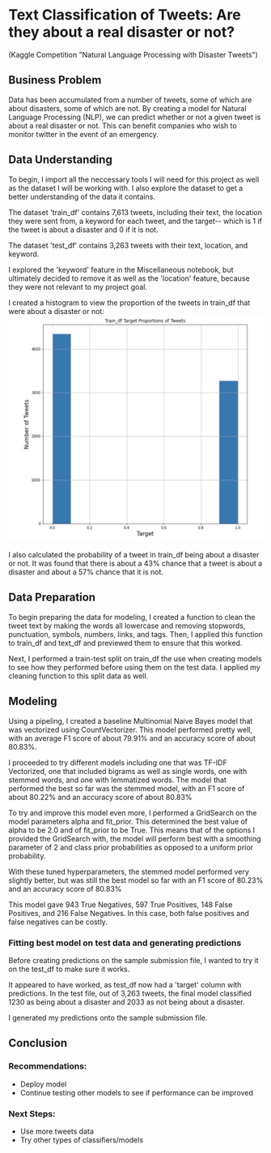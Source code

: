 # Text Classification of Tweets: Are they about a real disaster or not?
(Kaggle Competition "Natural Language Processing with Disaster Tweets")

## Business Problem
Data has been accumulated from a number of tweets, some of which are about disasters, some of which are not. By creating a model for Natural Language Processing (NLP), we can predict whether or not a given tweet is about a real disaster or not. This can benefit companies who wish to monitor twitter in the event of an emergency.

## Data Understanding
To begin, I import all the neccessary tools I will need for this project as well as the dataset I will be working with. I also explore the dataset to get a better understanding of the data it contains.

The dataset 'train_df' contains 7,613 tweets, including their text, the location they were sent from, a keyword for each tweet, and the target-- which is 1 if the tweet is about a disaster and 0 if it is not.

The dataset 'test_df' contains 3,263 tweets with their text, location, and keyword.

I explored the 'keyword' feature in the Miscellaneous notebook, but ultimately decided to remove it as well as the 'location' feature, because they were not relevant to my project goal.

I created a histogram to view the proportion of the tweets in train_df that were about a disaster or not:
<img src="images/proportions.png" alt="Target Proportions">
   
I also calculated the probability of a tweet in train_df being about a disaster or not. It was found that there is about a 43% chance that a tweet is about a disaster and about a 57% chance that it is not.

## Data Preparation
To begin preparing the data for modeling, I created a function to clean the tweet text by making the words all lowercase and removing stopwords, punctuation, symbols, numbers, links, and tags. Then, I applied this function to train_df and text_df and previewed them to ensure that this worked.

Next, I performed a train-test split on train_df the use when creating models to see how they performed before using them on the test data. I applied my cleaning function to this split data as well.

## Modeling

Using a pipeling, I created a baseline Multinomial Naive Bayes model that was vectorized using CountVectorizer. This model performed pretty well, with an average F1 score of about 79.91% and an accuracy score of about 80.83%.

I proceeded to try different models including one that was TF-IDF Vectorized, one that included bigrams as well as single words, one with stemmed words, and one with lemmatized words. The model that performed the best so far was the stemmed model, with an F1 score of about 80.22% and an accuracy score of about 80.83%

To try and improve this model even more, I performed a GridSearch on the model parameters alpha and fit_prior. This determined the best value of alpha to be 2.0 and of fit_prior to be True. This means that of the options I provided the GridSearch with, the model will perform best with a smoothing parameter of 2 and class prior probabilities as opposed to a uniform prior probability.

With these tuned hyperparameters, the stemmed model performed very slightly better, but was still the best model so far with an F1 score of 80.23% and an accuracy score of 80.83%

This model gave 943 True Negatives, 597 True Positives, 148 False Positives, and 216 False Negatives. In this case, both false positives and false negatives can be costly.

### Fitting best model on test data and generating predictions
Before creating predictions on the sample submission file, I wanted to try it on the test_df to make sure it works. 

It appeared to have worked, as test_df now had a 'target' column with predictions. In the test file, out of 3,263 tweets, the final model classified 1230 as being about a disaster and 2033 as not being about a disaster.

I generated my predictions onto the sample submission file. 

## Conclusion

### Recommendations:
- Deploy model
- Continue testing other models to see if performance can be improved

### Next Steps:
- Use more tweets data
- Try other types of classifiers/models